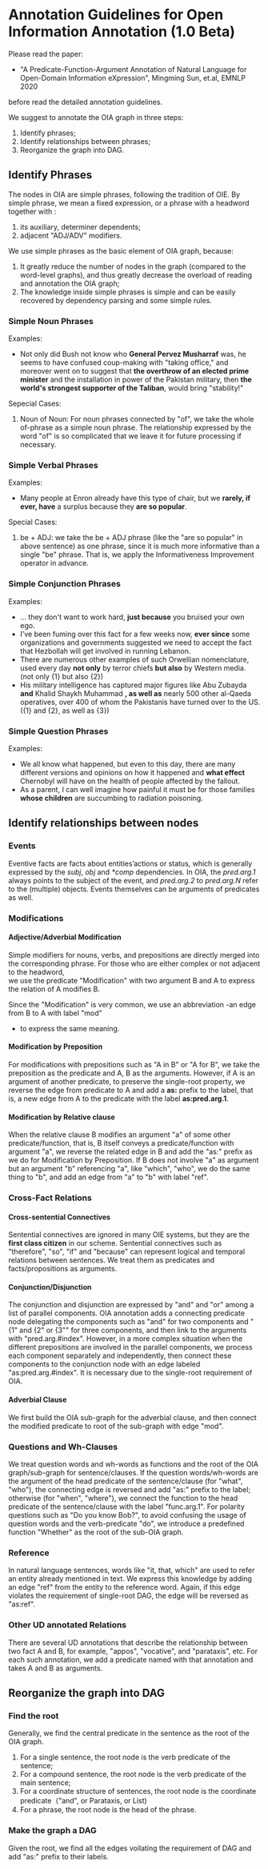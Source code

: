 
# Annotation Guidelines for Open Information Annotation (1.0 Beta)

Please read the paper:

*  "A Predicate-Function-Argument Annotation of Natural Language for Open-Domain Information eXpression", Mingming Sun, et.al, EMNLP 2020

before read the detailed annotation guidelines. 

We suggest to annotate the OIA graph in three steps: 

1. Identify phrases;
2. Identify relationships between phrases;
3. Reorganize the graph into DAG. 

## Identify Phrases

The nodes in OIA are simple phrases, following the tradition of OIE. 
By simple phrase, we mean a fixed expression, or a phrase with a headword together with :

1. its auxiliary, determiner dependents; 
2. adjacent "ADJ/ADV" modifiers.

We use simple phrases as the basic element of OIA graph, because:
1. It greatly reduce the number of nodes in the graph (compared to the word-level graphs), and thus greatly decrease the overload of reading and annotation the OIA graph;
2. The knowledge inside simple phrases is simple and can be easily recovered by dependency parsing and some simple rules. 

### Simple Noun Phrases

Examples:

* Not only did Bush not know who **General Pervez Musharraf** was, he seems to have confused coup-making with "taking office," and moreover went on to suggest that **the overthrow of an elected prime minister** and the installation in power of the Pakistan military, then **the world's strongest supporter of the Taliban**, would bring "stability!"

Sepecial Cases:

1. Noun of Noun: For noun phrases connected by "of", we take the whole of-phrase as a simple noun phrase. 
The relationship expressed by the word "of" is so complicated that we leave it for future processing if necessary.


### Simple Verbal Phrases

Examples:

* Many people at Enron already have this type of chair, but we **rarely, if ever, have** a surplus because they **are so popular**.

Special Cases:

1. be + ADJ: we take the be + ADJ phrase (like the "are so popular" in above sentence) as one phrase, 
since it is much more informative than a single "be" phrase. 
That is, we apply the Informativeness Improvement operator in advance.  


### Simple Conjunction Phrases  

Examples:

* ... they don't want to work hard, **just because** you bruised your own ego.
* I've been fuming over this fact for a few weeks now, **ever since** some organizations and governments suggested we need to accept the fact that Hezbollah will get involved in running Lebanon.
* There are numerous other examples of such Orwellian nomenclature, used every day **not only** by terror chiefs **but also** by Western media.  (not only {1} but also {2})
* His military intelligence has captured major figures like Abu Zubayda **and** Khalid Shaykh Muhammad **, as well as** nearly 500 other al-Qaeda operatives, over 400 of whom the Pakistanis have turned over to the US.  ({1} and {2}, as well as {3})

### Simple Question Phrases

Examples:
* We all know what happened, but even to this day, there are many different versions and opinions on how it happened and **what effect** Chernobyl will have on the health of people affected by the fallout.
* As a parent, I can well imagine how painful it must be for those families **whose children** are succumbing to radiation poisoning.

## Identify relationships between nodes

### Events

Eventive facts are facts about entities’actions or status, which is generally expressed by the *subj*, *obj* and *\*comp* dependencies. 
In OIA, the *pred.arg.1* always points to the subject of the event, and *pred.arg.2* to *pred.arg.N* 
refer to the (multiple) objects. Events themselves can be arguments of predicates as well.

### Modifications

#### Adjective/Adverbial Modification
Simple modifiers for nouns, verbs, and prepositions are directly merged into the corresponding phrase. 
For those who are either complex or not adjacent to the headword,  
we use the predicate "Modification" with two argument B and A to express the relation of A modifies B.

Since the "Modification" is very common, we use an abbreviation -an edge from B to A with label "mod"
 - to express the same meaning. 

#### Modification by Preposition
  
For modifications with prepositions such as "A in B" or "A for B", we take the preposition as the predicate and A, B as the arguments. 
However, if A is an argument of another predicate, to preserve the single-root property, we reverse the edge from predicate to A and 
add a **as:** prefix to the label, that is, a new edge from A to the predicate with the label **as:pred.arg.1**. 


#### Modification by Relative clause
  
When the relative clause B modifies an argument "a" of some other predicate/function, 
that is,  B itself conveys a predicate/function with argument "a", we reverse 
the related edge in B and add the "as:" prefix as we do for Modification by Preposition. 
If B does not involve "a" as argument but an argument "b" referencing "a", 
like "which", "who", we do the same thing to "b", and add an edge from "a" to "b" with label "ref".

### Cross-Fact Relations

#### Cross-sentential Connectives
   
Sentential connectives are ignored in many OIE systems, but they are the **first class citizen**
 in our scheme. Sentential connectives such as "therefore", "so", "if" and  "because" can represent logical and 
 temporal relations between sentences. We treat them as predicates and facts/propositions as arguments.  

#### Conjunction/Disjunction
  
The conjunction and disjunction are expressed by "and" and "or" among a list of parallel components. 
OIA annotation adds a connecting predicate node delegating the components such as "and" for two components and "\{1\" and \{2\" or \{3\"" for three components, and then link to the arguments with "pred.arg.\#index".
However, in a more complex situation when the different prepositions are involved in the parallel components, 
we process each component separately and independently, then connect these components to the conjunction node with an edge labeled "as:pred.arg.\#index". 
It is necessary due to the single-root requirement of OIA.

#### Adverbial Clause
   
We first build the OIA sub-graph for the adverbial clause, and then connect the modified predicate to 
root of the sub-graph with edge "mod".


### Questions and Wh-Clauses

We treat question words and wh-words as functions and the root of the OIA graph/sub-graph for sentence/clauses. 
If the question words/wh-words are the argument of the head predicate of the sentence/clause (for "what", "who"), the connecting edge is reversed and add "as:" prefix to the label; 
otherwise (for "when", "where"), we connect the function to the head predicate of the sentence/clause with the label "func.arg.1". 
For polarity questions such as "Do you know Bob?", to avoid confusing the usage of question words and the verb-predicate "do", we introduce a predefined function "Whether" as the root of the sub-OIA graph.

### Reference

In natural language sentences, words like "it, that, which" are used to refer an entity already mentioned in text. 
We express this knowledge by adding an edge "ref" from the entity to the reference word. 
Again, if this edge violates the requirement of single-root DAG, the edge will be reversed as "as:ref".   


### Other UD annotated Relations

There are several UD annotations that describe the relationship between two fact A and B, 
for example, "appos", "vocative", and "parataxis", etc. 
For each such annotation, we add a predicate named with that annotation and takes A and B as arguments. 

## Reorganize the graph into DAG

### Find the root 

Generally, we find the central predicate in the sentence as the root of the OIA graph. 

1. For a single sentence, the root node is the verb predicate of the sentence;
2. For a compound sentence, the root node is the verb predicate of the main sentence; 
3. For a coordinate structure of sentences, the root node is the coordinate predicate（"and", or Parataxis, or List)
4. For a phrase, the root node is the head of the phrase.

### Make the graph a DAG

Given the root, we find all the edges voilating the requirement of DAG 
and add "as:" prefix to their labels. 
